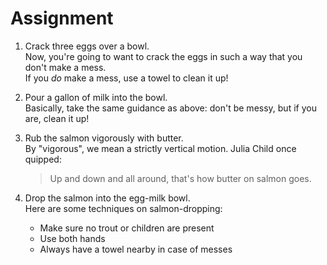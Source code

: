 # Assignment
1. Crack three eggs over a bowl.  
Now, you're going to want to crack the eggs in such a way that you don't make a mess.  
If you _do_ make a mess, use a towel to clean it up!
2. Pour a gallon of milk into the bowl.  
Basically, take the same guidance as above: don't be messy, but if you are, clean it up!  
3. Rub the salmon vigorously with butter.  
By "vigorous", we mean a strictly vertical motion. Julia Child once quipped:  

    > Up and down and all around, that's how butter on salmon goes.
4. Drop the salmon into the egg-milk bowl.  
Here are some techniques on salmon-dropping:  
   * Make sure no trout or children are present
   * Use both hands
   * Always have a towel nearby in case of messes

